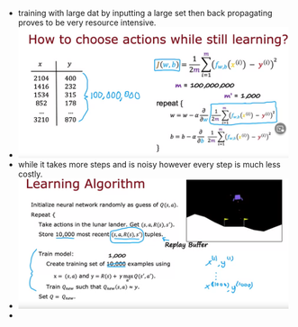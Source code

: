 - training with large dat by inputting a large set then back propagating proves to be very resource intensive.
- ![image.png](../assets/image_1678226793580_0.png)
- while it takes more steps and is noisy however every step is much less costly.
- ![image.png](../assets/image_1678227012619_0.png)
-